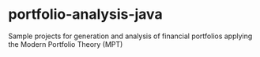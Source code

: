 # portfolio-analysis-java
Sample projects for generation and analysis of financial portfolios applying the Modern Portfolio Theory (MPT)
